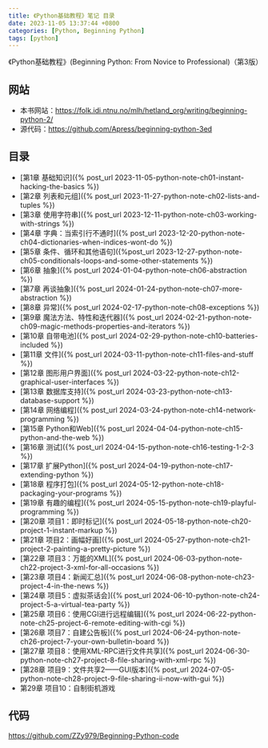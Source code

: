 ```yaml
---
title: 《Python基础教程》笔记 目录
date: 2023-11-05 13:37:44 +0800
categories: [Python, Beginning Python]
tags: [python]
---
```

《Python基础教程》(Beginning Python: From Novice to Professional)（第3版）

## 网站
* 本书网站：<https://folk.idi.ntnu.no/mlh/hetland_org/writing/beginning-python-2/>
* 源代码：<https://github.com/Apress/beginning-python-3ed>

## 目录
* [第1章 基础知识]({% post_url 2023-11-05-python-note-ch01-instant-hacking-the-basics %})
* [第2章 列表和元组]({% post_url 2023-11-27-python-note-ch02-lists-and-tuples %})
* [第3章 使用字符串]({% post_url 2023-12-11-python-note-ch03-working-with-strings %})
* [第4章 字典：当索引行不通时]({% post_url 2023-12-20-python-note-ch04-dictionaries-when-indices-wont-do %})
* [第5章 条件、循环和其他语句]({%post_url 2023-12-27-python-note-ch05-conditionals-loops-and-some-other-statements %})
* [第6章 抽象]({% post_url 2024-01-04-python-note-ch06-abstraction %})
* [第7章 再谈抽象]({% post_url 2024-01-24-python-note-ch07-more-abstraction %})
* [第8章 异常]({% post_url 2024-02-17-python-note-ch08-exceptions %})
* [第9章 魔法方法、特性和迭代器]({% post_url 2024-02-21-python-note-ch09-magic-methods-properties-and-iterators %})
* [第10章 自带电池]({% post_url 2024-02-29-python-note-ch10-batteries-included %})
* [第11章 文件]({% post_url 2024-03-11-python-note-ch11-files-and-stuff %})
* [第12章 图形用户界面]({% post_url 2024-03-22-python-note-ch12-graphical-user-interfaces %})
* [第13章 数据库支持]({% post_url 2024-03-23-python-note-ch13-database-support %})
* [第14章 网络编程]({% post_url 2024-03-24-python-note-ch14-network-programming %})
* [第15章 Python和Web]({% post_url 2024-04-04-python-note-ch15-python-and-the-web %})
* [第16章 测试]({% post_url 2024-04-15-python-note-ch16-testing-1-2-3 %})
* [第17章 扩展Python]({% post_url 2024-04-19-python-note-ch17-extending-python %})
* [第18章 程序打包]({% post_url 2024-05-12-python-note-ch18-packaging-your-programs %})
* [第19章 有趣的编程]({% post_url 2024-05-15-python-note-ch19-playful-programming %})
* [第20章 项目1：即时标记]({% post_url 2024-05-18-python-note-ch20-project-1-instant-markup %})
* [第21章 项目2：画幅好画]({% post_url 2024-05-27-python-note-ch21-project-2-painting-a-pretty-picture %})
* [第22章 项目3：万能的XML]({% post_url 2024-06-03-python-note-ch22-project-3-xml-for-all-occasions %})
* [第23章 项目4：新闻汇总]({% post_url 2024-06-08-python-note-ch23-project-4-in-the-news %})
* [第24章 项目5：虚拟茶话会]({% post_url 2024-06-10-python-note-ch24-project-5-a-virtual-tea-party %})
* [第25章 项目6：使用CGI进行远程编辑]({% post_url 2024-06-22-python-note-ch25-project-6-remote-editing-with-cgi %})
* [第26章 项目7：自建公告板]({% post_url 2024-06-24-python-note-ch26-project-7-your-own-bulletin-board %})
* [第27章 项目8：使用XML-RPC进行文件共享]({% post_url 2024-06-30-python-note-ch27-project-8-file-sharing-with-xml-rpc %})
* [第28章 项目9：文件共享2——GUI版本]({% post_url 2024-07-05-python-note-ch28-project-9-file-sharing-ii-now-with-gui %})
* 第29章 项目10：自制街机游戏

## 代码
<https://github.com/ZZy979/Beginning-Python-code>
